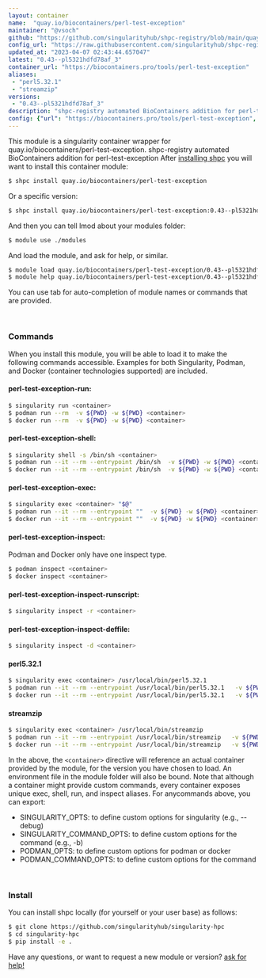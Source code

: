 ```yaml
---
layout: container
name:  "quay.io/biocontainers/perl-test-exception"
maintainer: "@vsoch"
github: "https://github.com/singularityhub/shpc-registry/blob/main/quay.io/biocontainers/perl-test-exception/container.yaml"
config_url: "https://raw.githubusercontent.com/singularityhub/shpc-registry/main/quay.io/biocontainers/perl-test-exception/container.yaml"
updated_at: "2023-04-07 02:43:44.657047"
latest: "0.43--pl5321hdfd78af_3"
container_url: "https://biocontainers.pro/tools/perl-test-exception"
aliases:
 - "perl5.32.1"
 - "streamzip"
versions:
 - "0.43--pl5321hdfd78af_3"
description: "shpc-registry automated BioContainers addition for perl-test-exception"
config: {"url": "https://biocontainers.pro/tools/perl-test-exception", "maintainer": "@vsoch", "description": "shpc-registry automated BioContainers addition for perl-test-exception", "latest": {"0.43--pl5321hdfd78af_3": "sha256:1a7332d61998b0284eeb2338b14868815104c60dd5a4f9dd2ab21dac08a28640"}, "tags": {"0.43--pl5321hdfd78af_3": "sha256:1a7332d61998b0284eeb2338b14868815104c60dd5a4f9dd2ab21dac08a28640"}, "docker": "quay.io/biocontainers/perl-test-exception", "aliases": {"perl5.32.1": "/usr/local/bin/perl5.32.1", "streamzip": "/usr/local/bin/streamzip"}}
---
```


This module is a singularity container wrapper for quay.io/biocontainers/perl-test-exception.
shpc-registry automated BioContainers addition for perl-test-exception
After [installing shpc](#install) you will want to install this container module:


```bash
$ shpc install quay.io/biocontainers/perl-test-exception
```

Or a specific version:

```bash
$ shpc install quay.io/biocontainers/perl-test-exception:0.43--pl5321hdfd78af_3
```

And then you can tell lmod about your modules folder:

```bash
$ module use ./modules
```

And load the module, and ask for help, or similar.

```bash
$ module load quay.io/biocontainers/perl-test-exception/0.43--pl5321hdfd78af_3
$ module help quay.io/biocontainers/perl-test-exception/0.43--pl5321hdfd78af_3
```

You can use tab for auto-completion of module names or commands that are provided.

<br>

### Commands

When you install this module, you will be able to load it to make the following commands accessible.
Examples for both Singularity, Podman, and Docker (container technologies supported) are included.

#### perl-test-exception-run:

```bash
$ singularity run <container>
$ podman run --rm  -v ${PWD} -w ${PWD} <container>
$ docker run --rm  -v ${PWD} -w ${PWD} <container>
```

#### perl-test-exception-shell:

```bash
$ singularity shell -s /bin/sh <container>
$ podman run --it --rm --entrypoint /bin/sh  -v ${PWD} -w ${PWD} <container>
$ docker run --it --rm --entrypoint /bin/sh  -v ${PWD} -w ${PWD} <container>
```

#### perl-test-exception-exec:

```bash
$ singularity exec <container> "$@"
$ podman run --it --rm --entrypoint ""  -v ${PWD} -w ${PWD} <container> "$@"
$ docker run --it --rm --entrypoint ""  -v ${PWD} -w ${PWD} <container> "$@"
```

#### perl-test-exception-inspect:

Podman and Docker only have one inspect type.

```bash
$ podman inspect <container>
$ docker inspect <container>
```

#### perl-test-exception-inspect-runscript:

```bash
$ singularity inspect -r <container>
```

#### perl-test-exception-inspect-deffile:

```bash
$ singularity inspect -d <container>
```


#### perl5.32.1

```bash
$ singularity exec <container> /usr/local/bin/perl5.32.1
$ podman run --it --rm --entrypoint /usr/local/bin/perl5.32.1   -v ${PWD} -w ${PWD} <container> -c " $@"
$ docker run --it --rm --entrypoint /usr/local/bin/perl5.32.1   -v ${PWD} -w ${PWD} <container> -c " $@"
```


#### streamzip

```bash
$ singularity exec <container> /usr/local/bin/streamzip
$ podman run --it --rm --entrypoint /usr/local/bin/streamzip   -v ${PWD} -w ${PWD} <container> -c " $@"
$ docker run --it --rm --entrypoint /usr/local/bin/streamzip   -v ${PWD} -w ${PWD} <container> -c " $@"
```



In the above, the `<container>` directive will reference an actual container provided
by the module, for the version you have chosen to load. An environment file in the
module folder will also be bound. Note that although a container
might provide custom commands, every container exposes unique exec, shell, run, and
inspect aliases. For anycommands above, you can export:

 - SINGULARITY_OPTS: to define custom options for singularity (e.g., --debug)
 - SINGULARITY_COMMAND_OPTS: to define custom options for the command (e.g., -b)
 - PODMAN_OPTS: to define custom options for podman or docker
 - PODMAN_COMMAND_OPTS: to define custom options for the command

<br>

### Install

You can install shpc locally (for yourself or your user base) as follows:

```bash
$ git clone https://github.com/singularityhub/singularity-hpc
$ cd singularity-hpc
$ pip install -e .
```

Have any questions, or want to request a new module or version? [ask for help!](https://github.com/singularityhub/singularity-hpc/issues)